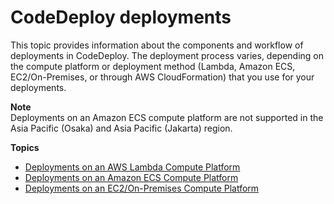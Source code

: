 # CodeDeploy deployments<a name="deployment-steps"></a>

This topic provides information about the components and workflow of deployments in CodeDeploy\. The deployment process varies, depending on the compute platform or deployment method \(Lambda, Amazon ECS, EC2/On\-Premises, or through AWS CloudFormation\) that you use for your deployments\.

**Note**  
 Deployments on an Amazon ECS compute platform are not supported in the Asia Pacific \(Osaka\) and Asia Pacific \(Jakarta\) region\. 

**Topics**
+ [Deployments on an AWS Lambda Compute Platform](deployment-steps-lambda.md)
+ [Deployments on an Amazon ECS Compute Platform](deployment-steps-ecs.md)
+ [Deployments on an EC2/On\-Premises Compute Platform](deployment-steps-server.md)
